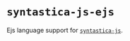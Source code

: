 # `syntastica-js-ejs`

Ejs language support for
[`syntastica-js`](https://www.npmjs.com/package/@syntastica/core).
